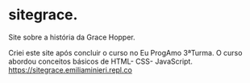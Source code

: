 # sitegrace.
Site sobre a história da Grace Hopper.

Criei este site após concluir o curso no Eu ProgAmo 3ªTurma. 
O curso abordou conceitos básicos de HTML- CSS- JavaScript.
https://sitegrace.emiliaminieri.repl.co
